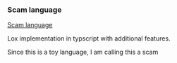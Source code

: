 ### Scam language

[Scam language](./assets/scam.jpg)

Lox implementation in typscript with additional features.

Since this is a toy language, I am calling this a scam
